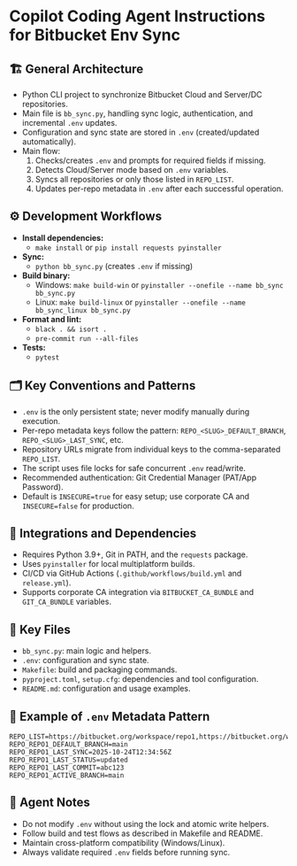 
# Copilot Coding Agent Instructions for Bitbucket Env Sync

## 🏗️ General Architecture
- Python CLI project to synchronize Bitbucket Cloud and Server/DC repositories.
- Main file is `bb_sync.py`, handling sync logic, authentication, and incremental `.env` updates.
- Configuration and sync state are stored in `.env` (created/updated automatically).
- Main flow:
  1. Checks/creates `.env` and prompts for required fields if missing.
  2. Detects Cloud/Server mode based on `.env` variables.
  3. Syncs all repositories or only those listed in `REPO_LIST`.
  4. Updates per-repo metadata in `.env` after each successful operation.

## ⚙️ Development Workflows
- **Install dependencies:**
  - `make install` or `pip install requests pyinstaller`
- **Sync:**
  - `python bb_sync.py` (creates `.env` if missing)
- **Build binary:**
  - Windows: `make build-win` or `pyinstaller --onefile --name bb_sync bb_sync.py`
  - Linux: `make build-linux` or `pyinstaller --onefile --name bb_sync_linux bb_sync.py`
- **Format and lint:**
  - `black . && isort .`
  - `pre-commit run --all-files`
- **Tests:**
  - `pytest`

## 🗂️ Key Conventions and Patterns
- `.env` is the only persistent state; never modify manually during execution.
- Per-repo metadata keys follow the pattern: `REPO_<SLUG>_DEFAULT_BRANCH`, `REPO_<SLUG>_LAST_SYNC`, etc.
- Repository URLs migrate from individual keys to the comma-separated `REPO_LIST`.
- The script uses file locks for safe concurrent `.env` read/write.
- Recommended authentication: Git Credential Manager (PAT/App Password).
- Default is `INSECURE=true` for easy setup; use corporate CA and `INSECURE=false` for production.

## 🔗 Integrations and Dependencies
- Requires Python 3.9+, Git in PATH, and the `requests` package.
- Uses `pyinstaller` for local multiplatform builds.
- CI/CD via GitHub Actions (`.github/workflows/build.yml` and `release.yml`).
- Supports corporate CA integration via `BITBUCKET_CA_BUNDLE` and `GIT_CA_BUNDLE` variables.

## 📁 Key Files
- `bb_sync.py`: main logic and helpers.
- `.env`: configuration and sync state.
- `Makefile`: build and packaging commands.
- `pyproject.toml`, `setup.cfg`: dependencies and tool configuration.
- `README.md`: configuration and usage examples.

## 📝 Example of `.env` Metadata Pattern
```
REPO_LIST=https://bitbucket.org/workspace/repo1,https://bitbucket.org/workspace/repo2
REPO_REPO1_DEFAULT_BRANCH=main
REPO_REPO1_LAST_SYNC=2025-10-24T12:34:56Z
REPO_REPO1_LAST_STATUS=updated
REPO_REPO1_LAST_COMMIT=abc123
REPO_REPO1_ACTIVE_BRANCH=main
```

## 🚩 Agent Notes
- Do not modify `.env` without using the lock and atomic write helpers.
- Follow build and test flows as described in Makefile and README.
- Maintain cross-platform compatibility (Windows/Linux).
- Always validate required `.env` fields before running sync.
